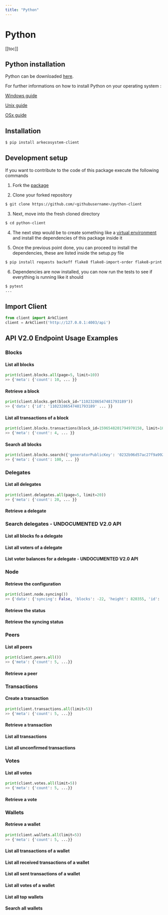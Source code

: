 ```yaml
---
title: "Python"
---
```


# Python

[[toc]]

## Python installation

Python can be downloaded [here](https://www.python.org/downloads/).

For further informations on how to install Python on your operating system : 

[Windows guide](https://docs.python.org/3/using/windows.html)

[Unix guide](https://docs.python.org/3/using/unix.html)

[OSx guide](https://docs.python.org/3/using/mac.html)


## Installation

```bash
$ pip install arkecosystem-client
```

## Development setup

If you want to contribute to the code of this package execute the following commands

1) Fork the [package](https://github.com/ArkEcosystem/python-client)

2) Clone your forked repository

```bash
$ git clone https://github.com/<githubusername>/python-client
```

3) Next, move into the fresh cloned directory

```bash
$ cd python-client
```

4) The next step would be to create something like a [virtual environment](https://virtualenv.pypa.io/en/latest/)
and install the dependencies of this package inside it

5) Once the previous point done, you can proceed to install the dependencies, these are listed inside the setup.py file

```bash
$ pip install requests backoff flake8 flake8-import-order flake8-print flake8-quotes pytest pytest-responses pytest-mock pytest-cov
```

6) Dependencies are now installed, you can now run the tests to see if everything is running like it should

```bash
$ pytest
...
```

## Import Client

```python
from client import ArkClient
client = ArkClient('http://127.0.0.1:4003/api')
```

## API V2.0 Endpoint Usage Examples

### Blocks

#### List all blocks
```python
print(client.blocks.all(page=5, limit=10))
>> {'meta': {'count': 10, ... }}
```

#### Retrieve a block
```python
print(client.blocks.get(block_id="11023286547481793189"))
>> {'data': {'id': '11023286547481793189' ... }}
```

#### List all transactions of a block
```python
print(client.blocks.transactions(block_id=1596548201794970158, limit=10))
>> {'meta': {'count': 4, ... }}
```

#### Search all blocks
```python
print(client.blocks.search({'generatorPublicKey': '0232b96d57ac27f9a99242bc886e433baa89f596d435153c9dae47222c0d1cecc3'}))
>> {'meta': {'count': 100, ... }}
```

### Delegates

#### List all delegates
```python
print(client.delegates.all(page=5, limit=20))
>> {'meta': {'count': 20, ... }}
```

#### Retrieve a delegate

### Search delegates - UNDOCUMENTED V2.0 API

#### List all blocks fo a delegate

#### List all voters of a delegate

#### List voter balances for a delegate - UNDOCUMENTED V2.0 API

### Node

#### Retrieve the configuration
```python
print(client.node.syncing())
>> {'data': {'syncing': False, 'blocks': -22, 'height': 820355, 'id': '2134055295567604949'}}
```

#### Retrieve the status

#### Retrieve the syncing status

### Peers

#### List all peers
```python
print(client.peers.all())
>> {'meta': {'count': 5, ...}}
```

#### Retrieve a peer

### Transactions

#### Create a transaction
```python
print(client.transactions.all(limit=5))
>> {'meta': {'count': 5, ...}}
```

#### Retrieve a transaction

#### List all transactions

#### List all unconfirmed transactions

### Votes

#### List all votes

```python
print(client.votes.all(limit=5))
>> {'meta': {'count': 5, ...}}
```

#### Retrieve a vote

### Wallets

#### Retrieve a wallet
```python
print(client.wallets.all(limit=5))
>> {'meta': {'count': 5, ...}}
```

#### List all transactions of a wallet

#### List all received transactions of a wallet

#### List all sent transactions of a wallet

#### List all votes of a wallet

#### List all top wallets

#### Search all wallets
